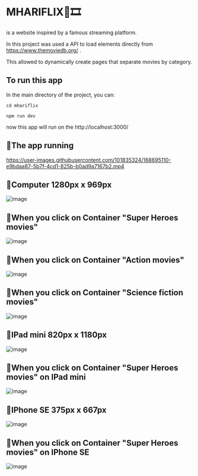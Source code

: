 # MHARIFLIX🎈🎞
is a website inspired by a famous streaming platform.

In this project was used a API to load elements directly from https://www.themoviedb.org/ .

This allowed to dynamically create pages that separate movies by category.

## To run this app
In the main directory of the project, you can:

`cd mhariflix`

`npm run dev`

now this app will run on the http://localhost:3000/

## 💢The app running

https://user-images.githubusercontent.com/101835324/168695110-e9bdaa87-5b7f-4cd1-825b-b0ad9a7167b2.mp4


## 💢Computer 1280px x 969px 

![image](https://user-images.githubusercontent.com/101835324/167623314-5b0c7701-caa5-441c-aaf4-7fa3848b2f35.png)


## 💢When you click on Container "Super Heroes movies"

![image](https://user-images.githubusercontent.com/101835324/166446085-ce617125-71a8-49d7-9b6b-ae28459fb6af.png)

## 💢When you click on Container "Action movies"

![image](https://user-images.githubusercontent.com/101835324/166448062-6194e1b4-2dc2-448b-a207-86851e823633.png)

## 💢When you click on Container "Science fiction movies"

![image](https://user-images.githubusercontent.com/101835324/166446359-9262eae5-187b-47c4-b646-1fa1a8b02996.png)

## 💢IPad mini 820px x 1180px

![image](https://user-images.githubusercontent.com/101835324/167623967-35cec98c-0ebd-48c6-b966-22cd08b6005c.png)


## 💢When you click on Container "Super Heroes movies" on IPad mini

![image](https://user-images.githubusercontent.com/101835324/166446730-f289ab9e-314d-4255-afa7-e8b75f6e45bf.png)

## 💢IPhone SE 375px x 667px

![image](https://user-images.githubusercontent.com/101835324/167624079-36b78e5f-2647-4e63-9dec-edf85a483cfd.png)

## 💢When you click on Container "Super Heroes movies" on IPhone SE

![image](https://user-images.githubusercontent.com/101835324/166446818-708129ab-a7f2-4880-9d8c-f154f301faa4.png)

